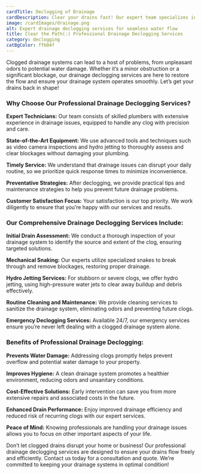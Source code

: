 ```yaml
---
cardTitle: Declogging of Drainage
cardDescription: Clear your drains fast! Our expert team specializes in drainage declogging, swiftly removing blockages to restore optimal flow. We use advanced techniques to tackle stubborn clogs and prevent future issues.
image: /cardImages/drainage.png
alt: Expert drainage declogging services for seamless water flow
title: Clear the Path(:) Professional Drainage Declogging Services
category: declogging
catBgColor: ffb04f
---
```


Clogged drainage systems can lead to a host of problems, from unpleasant odors to potential water damage. Whether it’s a minor obstruction or a significant blockage, our drainage declogging services are here to restore the flow and ensure your drainage system operates smoothly. Let’s get your drains back in shape!

### Why Choose Our Professional Drainage Declogging Services?

**Expert Technicians:** Our team consists of skilled plumbers with extensive experience in drainage issues, equipped to handle any clog with precision and care.

**State-of-the-Art Equipment:** We use advanced tools and techniques such as video camera inspections and hydro jetting to thoroughly assess and clear blockages without damaging your plumbing.

**Timely Service:** We understand that drainage issues can disrupt your daily routine, so we prioritize quick response times to minimize inconvenience.

**Preventative Strategies:** After declogging, we provide practical tips and maintenance strategies to help you prevent future drainage problems.

**Customer Satisfaction Focus:** Your satisfaction is our top priority. We work diligently to ensure that you’re happy with our services and results.

### Our Comprehensive Drainage Declogging Services Include:

**Initial Drain Assessment:** We conduct a thorough inspection of your drainage system to identify the source and extent of the clog, ensuring targeted solutions.

**Mechanical Snaking:** Our experts utilize specialized snakes to break through and remove blockages, restoring proper drainage.

**Hydro Jetting Services:** For stubborn or severe clogs, we offer hydro jetting, using high-pressure water jets to clear away buildup and debris effectively.

**Routine Cleaning and Maintenance:** We provide cleaning services to sanitize the drainage system, eliminating odors and preventing future clogs.

**Emergency Declogging Services:** Available 24/7, our emergency services ensure you’re never left dealing with a clogged drainage system alone.

### Benefits of Professional Drainage Declogging:

**Prevents Water Damage:** Addressing clogs promptly helps prevent overflow and potential water damage to your property.

**Improves Hygiene:** A clean drainage system promotes a healthier environment, reducing odors and unsanitary conditions.

**Cost-Effective Solutions:** Early intervention can save you from more extensive repairs and associated costs in the future.

**Enhanced Drain Performance:** Enjoy improved drainage efficiency and reduced risk of recurring clogs with our expert services.

**Peace of Mind:** Knowing professionals are handling your drainage issues allows you to focus on other important aspects of your life.

Don’t let clogged drains disrupt your home or business! Our professional drainage declogging services are designed to ensure your drains flow freely and efficiently. Contact us today for a consultation and quote. We’re committed to keeping your drainage systems in optimal condition!